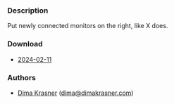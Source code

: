 ### Description
Put newly connected monitors on the right, like X does.

### Download
- [2024-02-11](https://codeberg.org/dwl/dwl-patches/raw/branch/main/patches/right/right.patch)

### Authors
- [Dima Krasner](https://codeberg.org/dimkr) (<dima@dimakrasner.com>)
